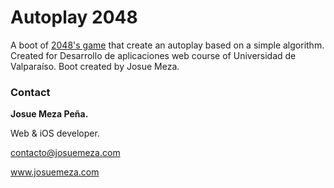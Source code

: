# Autoplay 2048
A boot of [2048's game](http://gabrielecirulli.github.io/2048/) that create an autoplay based on a simple algorithm. Created for Desarrollo de aplicaciones web course of Universidad de Valparaíso.
Boot created by Josue Meza.

### Contact

<strong>Josue Meza Peña.</strong>
<p>Web & iOS developer.</p>
<p><a href="mailto:contacto@josuemeza.com">contacto@josuemeza.com</a></p>
<p><a href="http://www.josuemeza.com">www.josuemeza.com</a></p>